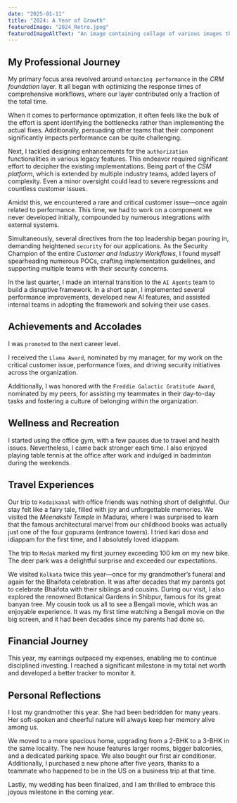 ```yaml
---
date: "2025-01-11"
title: "2024: A Year of Growth"
featuredImage: "2024_Retro.jpeg"
featuredImageAltText: "An image containing collage of various images throughout the year"
---
```


## My Professional Journey

My primary focus area revolved around `enhancing performance` in the *CRM foundation* layer. It all began with optimizing the response times of comprehensive workflows, where our layer contributed only a fraction of the total time.

When it comes to performance optimization, it often feels like the bulk of the effort is spent identifying the bottlenecks rather than implementing the actual fixes. Additionally, persuading other teams that their component significantly impacts performance can be quite challenging.

Next, I tackled designing enhancements for the `authorization` functionalities in various legacy features. This endeavor required significant effort to decipher the existing implementations. Being part of the *CSM platform*, which is extended by multiple industry teams, added layers of complexity. Even a minor oversight could lead to severe regressions and countless customer issues.

Amidst this, we encountered a rare and critical customer issue—once again related to performance. This time, we had to work on a component we never developed initially, compounded by numerous integrations with external systems.

Simultaneously, several directives from the top leadership began pouring in, demanding heightened `security` for our applications. As the Security Champion of the entire *Customer and Industry Workflows*, I found myself spearheading numerous POCs, crafting implementation guidelines, and supporting multiple teams with their security concerns.

In the last quarter, I made an internal transition to the `AI Agents` team to build a disruptive framework. In a short span, I implemented several performance improvements, developed new AI features, and assisted internal teams in adopting the framework and solving their use cases.

## Achievements and Accolades

I was `promoted` to the next career level.

I received the `Llama Award`, nominated by my manager, for my work on the critical customer issue, performance fixes, and driving security initiatives across the organization.

Additionally, I was honored with the `Freddie Galactic Gratitude Award`, nominated by my peers, for assisting my teammates in their day-to-day tasks and fostering a culture of belonging within the organization.

## Wellness and Recreation

I started using the office gym, with a few pauses due to travel and health issues. Nevertheless, I came back stronger each time. I also enjoyed playing table tennis at the office after work and indulged in badminton during the weekends.

## Travel Experiences

Our trip to `Kodaikanal` with office friends was nothing short of delightful. Our stay felt like a fairy tale, filled with joy and unforgettable memories. We visited the *Meenakshi Temple* in Madurai, where I was surprised to learn that the famous architectural marvel from our childhood books was actually just one of the four gopurams (entrance towers). I tried kari dosa and idiappam for the first time, and I absolutely loved idiappam.

The trip to `Medak` marked my first journey exceeding 100 km on my new bike. The deer park was a delightful surprise and exceeded our expectations.

We visited `Kolkata` twice this year—once for my grandmother’s funeral and again for the Bhaifota celebration. It was after decades that my parents got to celebrate Bhaifota with their siblings and cousins. During our visit, I also explored the renowned Botanical Gardens in Shibpur, famous for its great banyan tree. My cousin took us all to see a Bengali movie, which was an enjoyable experience. It was my first time watching a Bengali movie on the big screen, and it had been decades since my parents had done so.

## Financial Journey

This year, my earnings outpaced my expenses, enabling me to continue disciplined investing. I reached a significant milestone in my total net worth and developed a better tracker to monitor it.

## Personal Reflections

I lost my grandmother this year. She had been bedridden for many years. Her soft-spoken and cheerful nature will always keep her memory alive among us.

We moved to a more spacious home, upgrading from a 2-BHK to a 3-BHK in the same locality. The new house features larger rooms, bigger balconies, and a dedicated parking space. We also bought our first air conditioner. Additionally, I purchased a new phone after five years, thanks to a teammate who happened to be in the US on a business trip at that time.

Lastly, my wedding has been finalized, and I am thrilled to embrace this joyous milestone in the coming year.